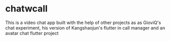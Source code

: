 # chatwcall
This is a video chat app built with the help of other projects as as GioviQ's chat experiment, his version of Kangshaojun's flutter in call manager and an avatar chat flutter project
